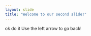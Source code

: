 ```yaml
---
layout: slide
title: "Welcome to our second slide!"
---
```

ok do it
Use the left arrow to go back!
